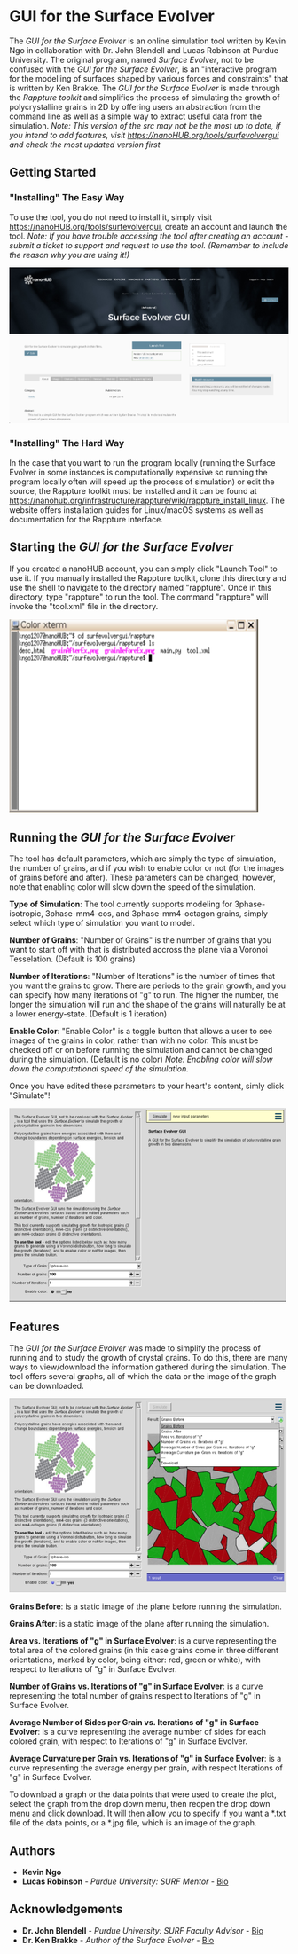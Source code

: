 # GUI for the Surface Evolver
The *GUI for the Surface Evolver* is an online simulation tool written by Kevin Ngo in collaboration with Dr. John Blendell and Lucas Robinson at Purdue University. The original program, named *Surface Evolver*, not to be confused with the *GUI for the Surface Evolver*, is an "interactive program for the modelling of surfaces shaped by various forces and constraints" that is written by Ken Brakke. The *GUI for the Surface Evolver* is made through the *Rappture toolkit* and simplifies the process of simulating the growth of polycrystalline grains in 2D by offering users an abstraction from the command line as well as a simple way to extract useful data from the simulation. *Note: This version of the src may not be the most up to date, if you intend to add features, visit https://nanoHUB.org/tools/surfevolvergui and check the most updated version first*

## Getting Started
### "Installing" The Easy Way
To use the tool, you do not need to install it, simply visit https://nanoHUB.org/tools/surfevolvergui, create an account and launch the tool. *Note: If you have trouble accessing the tool after creating an account - submit a ticket to support and request to use the tool. (Remember to include the reason why you are using it!)*

<img src="docs/launch.png"/>

### "Installing" The Hard Way
In the case that you want to run the program locally (running the Surface Evolver in some instances is computationally expensive so running the program locally often will speed up the process of simulation) or edit the source, the Rappture toolkit must be installed and it can be found at https://nanohub.org/infrastructure/rappture/wiki/rappture_install_linux. The website offers installation guides for Linux/macOS systems as well as documentation for the Rappture interface.

## Starting the *GUI for the Surface Evolver*
If you created a nanoHUB account, you can simply click "Launch Tool" to use it.
If you manually installed the Rappture toolkit, clone this directory and use the shell to navigate to the directory named "rappture". Once in this directory, type "rappture" to run the tool. The command "rappture" will invoke the "tool.xml" file in the directory.

<img src="docs/directory.png" width="450" height="350"/>

## Running the *GUI for the Surface Evolver*
The tool has default parameters, which are simply the type of simulation, the number of grains, and if you wish to enable color or not (for the images of grains before and after).
These parameters can be changed; however, note that enabling color will slow down the speed of the simulation.

**Type of Simulation**: The tool currently supports modeling for 3phase-isotropic, 3phase-mm4-cos, and 3phase-mm4-octagon grains, simply select which type of simulation you want to model.

**Number of Grains**: "Number of Grains" is the number of grains that you want to start off with that is distributed accross the plane via a Voronoi Tesselation. (Default is 100 grains)

**Number of Iterations**: "Number of Iterations" is the number of times that you want the grains to grow. There are periods to the grain growth, and you can specify how many iterations of "g" to run. The higher the number, the longer the simulation will run and the shape of the grains will naturally be at a lower energy-state. (Default is 1 iteration)

**Enable Color**: "Enable Color" is a toggle button that allows a user to see images of the grains in color, rather than with no color. This must be checked off or on before running the simulation and cannot be changed during the simulation. (Default is no color) *Note: Enabling color will slow down the computational speed of the simulation.*

Once you have edited these parameters to your heart's content, simly click "Simulate"!

<img src="docs/toolBefore.png" width="500" height="350"/>

## Features
The *GUI for the Surface Evolver* was made to simplify the process of running and to study the growth of crystal grains. To do this, there are many ways to view/download the information gathered during the simulation.
The tool offers several graphs, all of which the data or the image of the graph can be downloaded.

<img src="docs/output.png" width="500" height="350"/>

**Grains Before**: is a static image of the plane before running the simulation.

**Grains After**: is a static image of the plane after running the simulation.

**Area vs. Iterations of "g" in Surface Evolver**: is a curve representing the total area of the colored grains (in this case grains come in three different orientations, marked by color, being either: red, green or white), with respect to Iterations of "g" in Surface Evolver.

**Number of Grains vs. Iterations of "g" in Surface Evolver**: is a curve representing the total number of grains respect to Iterations of "g" in Surface Evolver.

**Average Number of Sides per Grain vs. Iterations of "g" in Surface Evolver**: is a curve representing the average number of sides for each colored grain, with respect to Iterations of "g" in Surface Evolver.

**Average Curvature per Grain vs. Iterations of "g" in Surface Evolver**: is a curve representing the average energy per grain, with respect Iterations of "g" in Surface Evolver.

To download a graph or the data points that were used to create the plot, select the graph from the drop down menu, then reopen the drop down menu and click download. It will then allow you to specify if you want a \*.txt file of the data points, or a \*.jpg file, which is an image of the graph.

## Authors
* **Kevin Ngo**
* **Lucas Robinson** - *Purdue University: SURF Mentor* - [Bio](https://engineering.purdue.edu/ComputationalMaterials/people/LucasRobinson/)

## Acknowledgements
* **Dr. John Blendell** - *Purdue University: SURF Faculty Advisor* - [Bio](https://engineering.purdue.edu/MSE/people/ptProfile?resource_id=11080)
* **Dr. Ken Brakke** - *Author of the Surface Evolver* - [Bio](http://facstaff.susqu.edu/brakke/)
